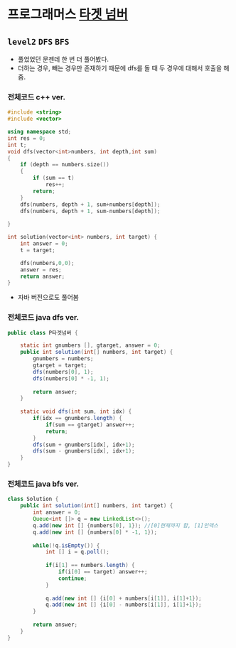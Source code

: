# 프로그래머스 [타겟 넘버](https://programmers.co.kr/learn/courses/30/lessons/43165?language=java)
`level2` `DFS` `BFS`
---
- 풀었었던 문젠데 한 번 더 풀어봤다. 
- 더하는 경우, 빼는 경우만 존재하기 때문에 dfs를 돌 때 두 경우에 대해서 호출을 해줌.

### 전체코드 c++ ver.
```cpp
#include <string>
#include <vector>

using namespace std;
int res = 0;
int t;
void dfs(vector<int>numbers, int depth,int sum)
{
	if (depth == numbers.size())
	{
		if (sum == t)
			res++;
		return;
	}
	dfs(numbers, depth + 1, sum+numbers[depth]);
	dfs(numbers, depth + 1, sum-numbers[depth]);
	
}

int solution(vector<int> numbers, int target) {
	int answer = 0;
	t = target;

	dfs(numbers,0,0);
	answer = res;
	return answer;
}
```

- 자바 버전으로도 풀어봄
### 전체코드 java dfs ver.
```java
public class P타겟넘버 {

	static int gnumbers [], gtarget, answer = 0;
	public int solution(int[] numbers, int target) {
		gnumbers = numbers;
		gtarget = target;
		dfs(numbers[0], 1);
		dfs(numbers[0] * -1, 1);
        
        return answer;
    }
	
	static void dfs(int sum, int idx) {
		if(idx == gnumbers.length) {
			if(sum == gtarget) answer++;
			return;
		}
		dfs(sum + gnumbers[idx], idx+1);
		dfs(sum - gnumbers[idx], idx+1);
	}
}

```

### 전체코드 java bfs ver.
```java
class Solution {
    public int solution(int[] numbers, int target) {
        int answer = 0;
        Queue<int []> q = new LinkedList<>();
        q.add(new int [] {numbers[0], 1}); //[0]현재까지 합, [1]인덱스
        q.add(new int [] {numbers[0] * -1, 1});
        
        while(!q.isEmpty()) {
        	int [] i = q.poll();
        	
        	if(i[1] == numbers.length) {
        		if(i[0] == target) answer++;
        		continue;
        	}
        	
        	q.add(new int [] {i[0] + numbers[i[1]], i[1]+1});
        	q.add(new int [] {i[0] - numbers[i[1]], i[1]+1});
        }
        
        return answer;
    }
}
```

